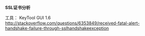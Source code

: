 **SSL证书分析**

工具： KeyTool GUI 1.6
http://stackoverflow.com/questions/6353849/received-fatal-alert-handshake-failure-through-sslhandshakeexception
